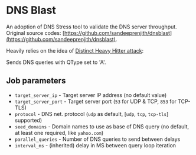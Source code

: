 # DNS Blast

An adoption of DNS Stress tool to validate the DNS server throughput.
Original source codes: [https://github.com/sandeeprenjith/dnsblast](https://github.com/sandeeprenjith/dnsblast).

Heavily relies on the idea of [Distinct Heavy Hitter attack](https://faculty.idc.ac.il/bremler/Papers/HotWeb_18.pdf):

Sends DNS queries with QType set to 'A'.

## Job parameters

* `target_server_ip` - Target server IP address (no default value)
* `target_server_port` - Target server port (`53` for UDP & TCP, `853` for TCP-TLS)
* `protocol` - DNS net. protocol (`udp` as default, [`udp`, `tcp`, `tcp-tls`] supported)
* `seed_domains` - Domain names to use as base of DNS query (no default, at least one required, like `yahoo.com`)
* `parallel_queries` - Number of DNS queries to send between delays
* `interval_ms` - (inherited) delay in MS between query loop iteration 
